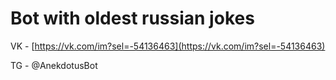# Bot with oldest russian jokes

VK - [https://vk.com/im?sel=-54136463](https://vk.com/im?sel=-54136463)

TG - @AnekdotusBot

